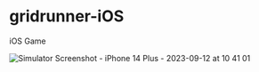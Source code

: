 # gridrunner-iOS
iOS Game


![Simulator Screenshot - iPhone 14 Plus - 2023-09-12 at 10 41 01](https://github.com/windrunner21/gridrunner-iOS/assets/18750749/bf6f37db-e977-44b2-b424-d9bbc1f091e3)

